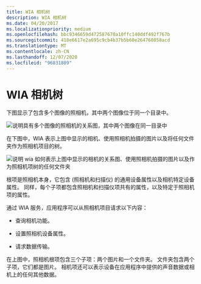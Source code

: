 ```yaml
---
title: WIA 相机树
description: WIA 相机树
ms.date: 04/20/2017
ms.localizationpriority: medium
ms.openlocfilehash: bbc9346659d472587670a10ffc140ddf492f767b
ms.sourcegitcommit: 418e6617e2a695c9cb4b37b5b60e264760858acd
ms.translationtype: MT
ms.contentlocale: zh-CN
ms.lasthandoff: 12/07/2020
ms.locfileid: "96831809"
---
```

# <a name="wia-camera-tree"></a>WIA 相机树





下图显示了包含多个图像的照相机，其中两个图像位于同一个目录中。

![说明具有多个图像的照相机的关系图，其中两个图像在同一目录中](images/art-camera.png)

在下图中，WIA 表示上图中显示的相机、使用照相机拍摄的图片以及将任何文件夹作为照相机项目的树。

![说明 wia 如何表示上图中显示的相机的关系图、使用照相机拍摄的图片以及作为照相机项树的任何文件夹](images/art-3.png)

根项是照相机本身，它包含 (照相机和扫描仪) 的通用设备属性以及相机特定设备属性。 同样，每个子项都包含照相机和扫描仪项共有的属性，以及特定于照相机项的属性。

通过 WIA 服务，应用程序可以从照相机项目请求以下内容：

-   查询相机功能。

-   设置照相机设备属性。

-   请求数据传输。

在上图中，照相机根项包含三个子项：两个图片和一个文件夹。 文件夹包含两个子项，它们都是图片。 相机项还可以表示设备在应用程序中提供的声音数据或相机上的任何其他数据。

 

 





